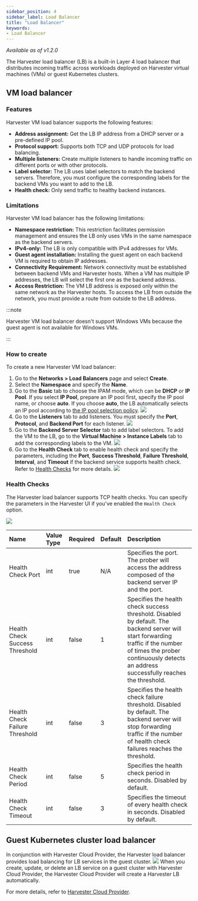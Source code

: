 ```yaml
---
sidebar_position: 4
sidebar_label: Load Balancer
title: "Load Balancer"
keywords:
- Load Balancer
---
```


<head>
  <link rel="canonical" href="https://docs.harvesterhci.io/v1.5/networking/loadbalancer"/>
</head>

_Available as of v1.2.0_

The Harvester load balancer (LB) is a built-in Layer 4 load balancer that distributes incoming traffic across workloads deployed on Harvester virtual machines (VMs) or guest Kubernetes clusters.

## VM load balancer

### Features
Harvester VM load balancer supports the following features:

- **Address assignment:** Get the LB IP address from a DHCP server or a pre-defined IP pool.
- **Protocol support:** Supports both TCP and UDP protocols for load balancing.
- **Multiple listeners:** Create multiple listeners to handle incoming traffic on different ports or with other protocols.
- **Label selector:** The LB uses label selectors to match the backend servers. Therefore, you must configure the corresponding labels for the backend VMs you want to add to the LB.
- **Health check:** Only send traffic to healthy backend instances.
 
### Limitations
Harvester VM load balancer has the following limitations:

- **Namespace restriction:** This restriction facilitates permission management and ensures the LB only uses VMs in the same namespace as the backend servers.
- **IPv4-only:** The LB is only compatible with IPv4 addresses for VMs.
- **Guest agent installation:** Installing the guest agent on each backend VM is required to obtain IP addresses. 
- **Connectivity Requirement:** Network connectivity must be established between backend VMs and Harvester hosts. When a VM has multiple IP addresses, the LB will select the first one as the backend address.
- **Access Restriction:** The VM LB address is exposed only within the same network as the Harvester hosts. To access the LB from outside the network, you must provide a route from outside to the LB address.

:::note

Harvester VM load balancer doesn't support Windows VMs because the guest agent is not available for Windows VMs.

:::

### How to create 
To create a new Harvester VM load balancer:
1. Go to the **Networks > Load Balancers** page and select **Create**.
1. Select the **Namespace** and specify the **Name**.
1. Go to the **Basic** tab to choose the IPAM mode, which can be **DHCP** or **IP Pool**. If you select **IP Pool**, prepare an IP pool first, specify the IP pool name, or choose **auto**. If you choose **auto**, the LB automatically selects an IP pool according to [the IP pool selection policy](/networking/ippool.md/#selection-policy).
   ![](/img/v1.2/networking/create-lb-01.png)
1. Go to the **Listeners** tab to add listeners. You must specify the **Port**, **Protocol**, and **Backend Port** for each listener.
   ![](/img/v1.2/networking/create-lb-02.png)
1. Go to the **Backend Server Selector** tab to add label selectors. To add the VM to the LB, go to the **Virtual Machine > Instance Labels** tab to add the corresponding labels to the VM.
   ![](/img/v1.2/networking/create-lb-03.png)
1. Go to the **Health Check** tab to enable health check and specify the parameters, including the **Port**, **Success Threshold**, **Failure Threshold**, **Interval**, and **Timeout** if the backend service supports health check. Refer to [Health Checks](#health-checks) for more details.
   ![](/img/v1.2/networking/create-lb-04.png)

### Health Checks
The Harvester load balancer supports TCP health checks. You can specify the parameters in the Harvester UI if you've enabled the `Health Check` option.

![](/img/v1.2/networking/health-check.png)

| Name                           | Value Type | Required | Default | Description |
|:-------------------------------|:-----------|:---|:--------|:---|
| Health Check Port              | int        | true | N/A     | Specifies the port. The prober will access the address composed of the backend server IP and the port.
| Health Check Success Threshold | int     | false | 1       | Specifies the health check success threshold. Disabled by default. The backend server will start forwarding traffic if the number of times the prober continuously detects an address successfully reaches the threshold.
| Health Check Failure Threshold | int     | false | 3       | Specifies the health check failure threshold. Disabled by default. The backend server will stop forwarding traffic if the number of health check failures reaches the threshold.
| Health Check Period            | int     | false | 5       |  Specifies the health check period in seconds. Disabled by default.
| Health Check Timeout           | int     | false | 3       | Specifies the timeout of every health check in seconds. Disabled by default.

## Guest Kubernetes cluster load balancer
In conjunction with Harvester Cloud Provider, the Harvester load balancer provides load balancing for LB services in the guest cluster.
   ![](/img/v1.2/networking/guest-kubernetes-cluster-lb.png)
When you create, update, or delete an LB service on a guest cluster with Harvester Cloud Provider, the Harvester Cloud Provider will create a Harvester LB automatically.

For more details, refer to [Harvester Cloud Provider](/rancher/cloud-provider.md).
